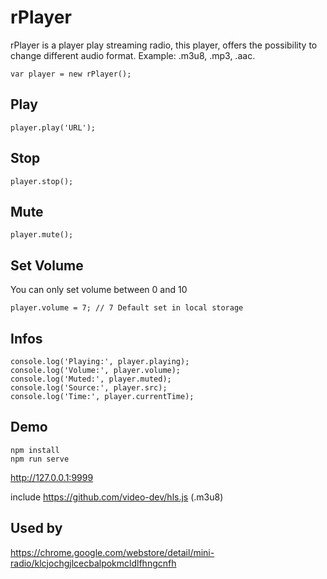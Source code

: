 # rPlayer

rPlayer is a player play streaming radio, this player, offers the possibility to change different audio format. Example: .m3u8, .mp3, .aac.

```
var player = new rPlayer();
```

## Play

```
player.play('URL');
```

## Stop

```
player.stop();
```

## Mute

```
player.mute();
```

## Set Volume

You can only set volume between 0 and 10

```
player.volume = 7; // 7 Default set in local storage
```

## Infos

```
console.log('Playing:', player.playing);
console.log('Volume:', player.volume);
console.log('Muted:', player.muted);
console.log('Source:', player.src);
console.log('Time:', player.currentTime);
```

## Demo

```
npm install
npm run serve
```

http://127.0.0.1:9999

include https://github.com/video-dev/hls.js (.m3u8)

## Used by

https://chrome.google.com/webstore/detail/mini-radio/klcjochgjlcecbalpokmcldlfhngcnfh
